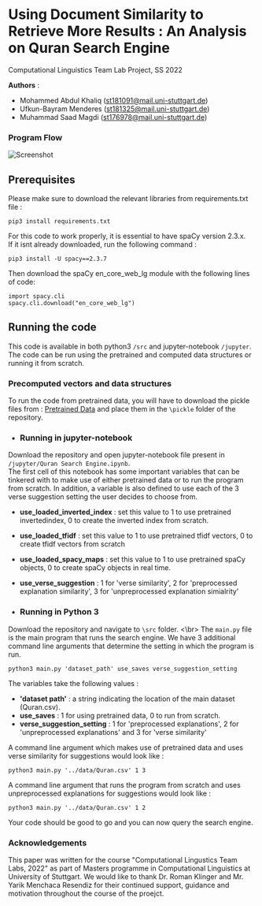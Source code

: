 # Using Document Similarity to Retrieve More Results : An Analysis on Quran Search Engine
Computational Linguistics Team Lab Project, SS 2022 </br>

**Authors** : </br> 
- Mohammed Abdul Khaliq (st181091@mail.uni-stuttgart.de) 
- Ufkun-Bayram Menderes (st181325@mail.uni-stuttgart.de)
- Muhammad Saad Magdi (st176978@mail.uni-stuttgart.de) 

### Program Flow
![Screenshot](/figures/Untitled-1.png)

## Prerequisites
Please make sure to download the relevant libraries from requirements.txt file :
```
pip3 install requirements.txt
```
For this code to work properly, it is essential to have spaCy version 2.3.x.</br>
If it isnt already downloaded, run the following command :
```
pip3 install -U spacy==2.3.7
```
Then download the spaCy en_core_web_lg module with the following lines of code:
```
import spacy.cli
spacy.cli.download("en_core_web_lg")
```

## Running the code
This code is available in both python3 `/src` and jupyter-notebook `/jupyter`.
The code can be run using the pretrained and computed data structures or running it from scratch.

### Precomputed vectors and data structures
To run the code from pretrained data, you will have to download the pickle files from : [Pretrained Data](https://drive.google.com/drive/folders/1DWARVZnnqjK4xeCS3KTQ4b5Ky_EU_Ikz?usp=sharing) and place them in the `\pickle` folder of the repository.

- ### Running in jupyter-notebook
Download the repository and open jupyter-notebook file present in `/jupyter/Quran Search Engine.ipynb`.</br>
The first cell of this notebook has some important variables that can be tinkered with to make use of either pretrained data or to run the program from scratch. In addition, a variable is also defined to use each of the 3 verse suggestion setting the user decides to choose from. </br>
- **use_loaded_inverted_index** : set this value to 1 to use pretrained invertedindex, 0 to create the inverted index from scratch.
- **use_loaded_tfidf** : set this value to 1 to use pretrained tfidf vectors, 0 to create tfidf vectors from scratch
- **use_loaded_spacy_maps** : set this value to 1 to use pretrained spaCy objects, 0 to create spaCy objects in real time.
- **use_verse_suggestion** : 1 for 'verse similarity', 2 for 'preprocessed explanation similarity', 3 for 'unpreprocessed explanation simialrity'

- ### Running in Python 3
Download the repository and navigate to `\src` folder. <\br>
The `main.py` file is the main program that runs the search engine. We have 3 additional command line arguments that determine the setting in which the program is run.

```
python3 main.py 'dataset_path' use_saves verse_suggestion_setting
```

The variables take the following values :</br>
- **'dataset path'** : a string indicating the location of the main dataset (Quran.csv).
- **use_saves** : 1 for using pretrained data, 0 to run from scratch.
- **verse_suggestion_setting** : 1 for 'preprocessed explanations', 2 for 'unpreprocessed explanations' and 3 for 'verse similarity'

A command line argument which makes use of pretrained data and uses verse similarity for suggestions would look like :
```
python3 main.py '../data/Quran.csv' 1 3
```

A command line argument that runs the program from scratch and uses unpreprocessed explanations for suggestions would look like :
```
python3 main.py '../data/Quran.csv' 1 2
```
Your code should be good to go and you can now query the search engine.

### Acknowledgements
This paper was written for the course "Computational Lingustics Team Labs, 2022" as part of Masters programme in Computational Linguistics at University of Stuttgart. We would like to thank Dr. Roman Klinger and Mr. Yarik Menchaca Resendiz for their continued support, guidance and motivation throughout the course of the proejct.




